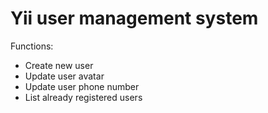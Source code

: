 Yii user management system
=====================================

Functions:
* Create new user
* Update user avatar
* Update user phone number
* List already registered users
